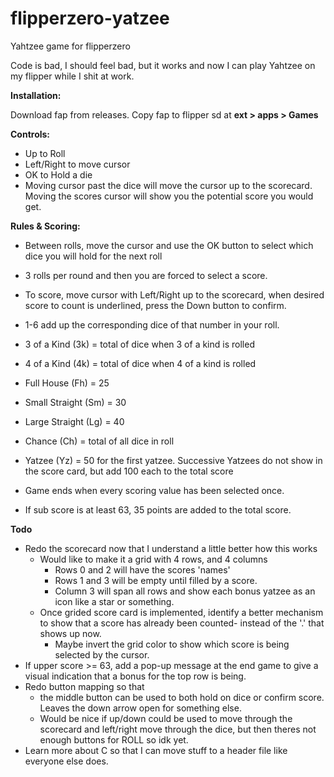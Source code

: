 # flipperzero-yatzee
Yahtzee game for flipperzero

Code is bad, I should feel bad, but it works and now I can play Yahtzee on my flipper while I shit at work.

<b>Installation: </b>

Download fap from releases. Copy fap to flipper sd at <b>ext > apps > Games</b>


<b>Controls: </b>

- Up to Roll
- Left/Right to move cursor
- OK to Hold a die
- Moving cursor past the dice will move the cursor up to the scorecard. Moving the scores cursor will show you the potential score you would get.


<b>Rules & Scoring:</b>

- Between rolls, move the cursor and use the OK button to select which dice you will hold for the next roll
- 3 rolls per round and then you are forced to select a score. 
- To score, move cursor with Left/Right up to the scorecard, when desired score to count is underlined, press the Down button to confirm.

- 1-6 add up the corresponding dice of that number in your roll.
- 3 of a Kind (3k) = total of dice when 3 of a kind is rolled
- 4 of a Kind (4k) = total of dice when 4 of a kind is rolled
- Full House (Fh) = 25
- Small Straight (Sm) = 30
- Large Straight (Lg) = 40
- Chance (Ch) = total of all dice in roll
- Yatzee (Yz) = 50 for the first yatzee. Successive Yatzees do not show in the score card, but add 100 each to the total score
- Game ends when every scoring value has been selected once.
- If sub score is at least 63, 35 points are added to the total score.

<b>Todo</b>
- Redo the scorecard now that I understand a little better how this works
  - Would like to make it a grid with 4 rows, and 4 columns
    - Rows 0 and 2 will have the scores 'names'
    - Rows 1 and 3 will be empty until filled by a score.
    - Column 3 will span all rows and show each bonus yatzee as an icon like a star or something.
  - Once grided score card is implemented, identify a better mechanism to show that a score has already been counted- instead of the '.' that shows up now.
    - Maybe invert the grid color to show which score is being selected by the cursor.
- If upper score >= 63, add a pop-up message at the end game to give a visual indication that a bonus for the top row is being.
- Redo button mapping so that 
  - the middle button can be used to both hold on dice or confirm score. Leaves the down arrow open for something else.
  - Would be nice if up/down could be used to move through the scorecard and left/right move through the dice, but then theres not enough buttons for ROLL so idk yet.
- Learn more about C so that I can move stuff to a header file like everyone else does.
